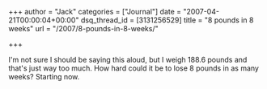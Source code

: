 +++
author = "Jack"
categories = ["Journal"]
date = "2007-04-21T00:00:04+00:00"
dsq_thread_id = [3131256529]
title = "8 pounds in 8 weeks"
url = "/2007/8-pounds-in-8-weeks/"

+++

I'm not sure I should be saying this aloud, but I weigh 188.6 pounds and that's just way too much. How hard could it be to lose 8 pounds in as many weeks? Starting now.